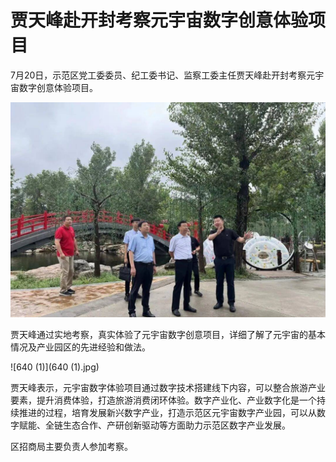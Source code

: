 # 贾天峰赴开封考察元宇宙数字创意体验项目




7月20日，示范区党工委委员、纪工委书记、监察工委主任贾天峰赴开封考察元宇宙数字创意体验项目。

![640](640.jpg)

贾天峰通过实地考察，真实体验了元宇宙数字创意项目，详细了解了元宇宙的基本情况及产业园区的先进经验和做法。

![640 (1)](640 (1).jpg)

贾天峰表示，元宇宙数字体验项目通过数字技术搭建线下内容，可以整合旅游产业要素，提升消费体验，打造旅游消费闭环体验。数字产业化、产业数字化是一个持续推进的过程，培育发展新兴数字产业，打造示范区元宇宙数字产业园，可以从数字赋能、全链生态合作、产研创新驱动等方面助力示范区数字产业发展。

区招商局主要负责人参加考察。
